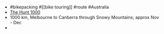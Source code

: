 - #bikepacking #[[bike touring]] #route #Australia
- [The Hunt 1000](https://hunt1000.huntbikes.com/)
- 1000 km, Melbourne to Canberra through Snowy Mountains; approx Nov - Dec
-
